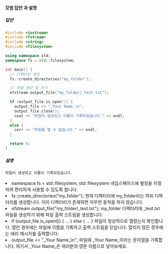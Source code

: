 #### 모범 답안 과 설명
##### 답안
```cpp
#include <iostream>
#include <fstream>
#include <string>
#include <filesystem>

using namespace std;
namespace fs = std::filesystem;

int main() {
  // 디렉터리 생성
  fs::create_directories("my_folder");

  // 파일 생성 및 쓰기
  ofstream output_file("my_folder/_test.txt");

  if (output_file.is_open()) {
    output_file << "_Your Name_\n";
    output_file.close();
    cout << "파일이 생성되고 이름이 기록되었습니다." << endl;
  }
  else {
    cerr << "파일을 열 수 없습니다." << endl;
  }

  return 0;
}
```

##### 설명
```cpp
파일이 생성되고 이름이 기록되었습니다.
```

<li>namespace fs = std::filesystem;
std::filesystem 네임스페이스에 별칭을 지정하여 편리하게 사용할 수 있도록 합니다.</li>
<li>fs::create_directories("my_folder");
현재 디렉터리에 my_folder라는 하위 디렉터리를 생성합니다. 이미 디렉터리가 존재하면 아무런 동작을 하지 않습니다.</li></li>
<li>ofstream output_file("my_folder/_test.txt");
my_folder 디렉터리에 _test.txt 파일을 생성하기 위해 파일 출력 스트림을 생성합니다.</li>
<li>if (output_file.is_open()) { ... } else { ... }
파일이 정상적으로 열렸는지 확인합니다. 열린 경우에는 파일에 이름을 기록하고 출력 스트림을 닫습니다. 열리지 않은 경우에는 에러 메시지를 출력합니다.</li>
<li>output_file << "_Your Name_\n";
파일에 _Your Name_이라는 문자열을 기록합니다. 여기서 _Your Name_은 여러분의 영문 이름으로 넣어보세요.</li>